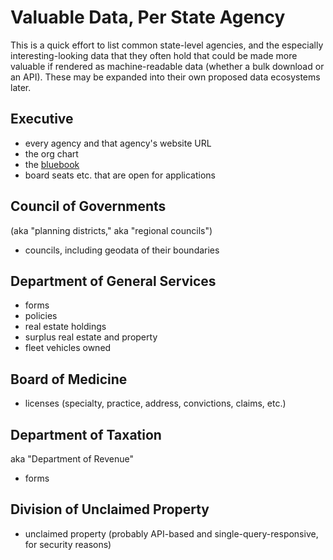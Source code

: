 # Valuable Data, Per State Agency

This is a quick effort to list common state-level agencies, and the especially interesting-looking data that they often hold that could be made more valuable if rendered as machine-readable data (whether a bulk download or an API). These may be expanded into their own proposed data ecosystems later.

## Executive

* every agency and that agency's website URL
* the org chart
* the [bluebook](http://wikis.ala.org/godort/index.php/State_Blue_Books)
* board seats etc. that are open for applications

## Council of Governments

(aka "planning districts," aka "regional councils")

* councils, including geodata of their boundaries

## Department of General Services

* forms
* policies
* real estate holdings
* surplus real estate and property
* fleet vehicles owned

## Board of Medicine

* licenses (specialty, practice, address, convictions, claims, etc.)

## Department of Taxation

aka "Department of Revenue"

* forms

## Division of Unclaimed Property

* unclaimed property (probably API-based and single-query-responsive, for security reasons)
